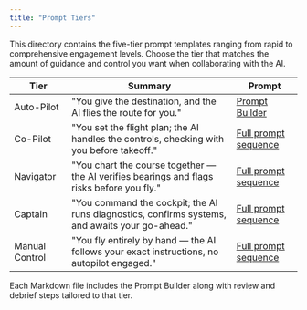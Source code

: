 ```yaml
---
title: "Prompt Tiers"
---
```


This directory contains the five-tier prompt templates ranging from rapid to comprehensive engagement levels. Choose the tier that matches the amount of guidance and control you want when collaborating with the AI.

| Tier | Summary | Prompt |
| --- | --- | --- |
| Auto-Pilot | "You give the destination, and the AI flies the route for you." | [Prompt Builder](01_Auto-Pilot_Prompt.md) |
| Co-Pilot | "You set the flight plan; the AI handles the controls, checking with you before takeoff." | [Full prompt sequence](02_Co-Pilot_Prompt.md) |
| Navigator | "You chart the course together — the AI verifies bearings and flags risks before you fly." | [Full prompt sequence](03_Navigator_Prompt.md) |
| Captain | "You command the cockpit; the AI runs diagnostics, confirms systems, and awaits your go-ahead." | [Full prompt sequence](04_Captain_Prompt.md) |
| Manual Control | "You fly entirely by hand — the AI follows your exact instructions, no autopilot engaged." | [Full prompt sequence](05_Manual_Control_Prompt.md) |

Each Markdown file includes the Prompt Builder along with review and debrief steps tailored to that tier.

